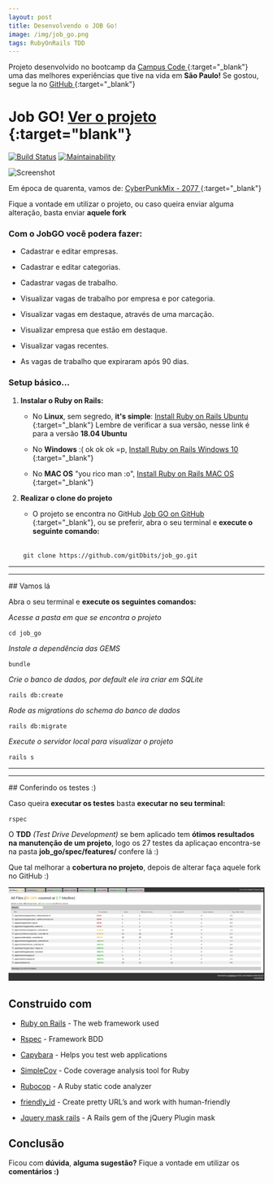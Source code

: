 ```yaml
---
layout: post
title: Desenvolvendo o JOB Go!
image: /img/job_go.png
tags: RubyOnRails TDD
---
```



Projeto desenvolvido no bootcamp da [Campus Code <span class="fa fa-external-link"></span>](https://campuscode.com.br/){:target="_blank"} uma das melhores experiências que tive na vida em **São Paulo!** Se gostou, segue la no [GitHub <span class="fa fa-external-link"></span>](https://github.com/gitDbits/job_go){:target="_blank"}

# Job GO! [Ver o projeto <span class="fa fa-external-link"></span>](https://jobgo.herokuapp.com/){:target="blank"}

[![Build Status](https://travis-ci.org/gitDbits/job_go.svg?branch=master)](https://travis-ci.org/gitDbits/job_go) [![Maintainability](https://api.codeclimate.com/v1/badges/9636fa9165d3c122b696/maintainability)](https://codeclimate.com/github/gitDbits/job_go/maintainability)


![Screenshot](https://i.imgur.com/J3FsQn4.png)

Em época de quarenta, vamos de: [<span class="fa fa-music"></span> CyberPunkMix - 2077 ](https://www.youtube.com/watch?v=vSFmDxn-cK8){:target="_blank"} 

Fique a vontade em utilizar o projeto, ou caso queira enviar alguma alteração, basta enviar **aquele fork**
  
### Com o JobGO você podera fazer: 

* Cadastrar e editar empresas.

* Cadastrar e editar categorias.

* Cadastrar vagas de trabalho.

* Visualizar vagas de trabalho por empresa e por categoria.

* Visualizar vagas em destaque, através de uma marcação.

* Visualizar empresa que estão em destaque.

* Visualizar vagas recentes.

* As vagas de trabalho que expiraram após 90 dias.


### Setup básico...

1. **Instalar o Ruby on Rails:**
	- No **Linux**, sem segredo, **it's simple**: [Install Ruby on Rails Ubuntu <span class="fa fa-external-link"></span>](https://gorails.com/setup/ubuntu/18.04){:target="_blank"} Lembre de verificar a sua versão, nesse link é para a versão **18.04 Ubuntu**

	- No **Windows** :( ok ok ok =p, [Install Ruby on Rails Windows 10 <span class="fa fa-external-link"></span>](https://gorails.com/setup/windows/10){:target="_blank"}

	- No **MAC OS** "you rico man :o", [Install Ruby on Rails MAC OS <span class="fa fa-external-link"></span>](https://gorails.com/setup/osx/10.15-catalina){:target="_blank"}

2. **Realizar o clone do projeto**
	- O projeto se encontra no GitHub [Job GO on GitHub <span class="fa fa-external-link"></span>](https://github.com/gitDbits/job_go.git){:target="_blank"}, ou se preferir, abra o seu terminal e **execute o seguinte comando:** <br><br>
		
	
```
	git clone https://github.com/gitDbits/job_go.git
```
<hr>
<hr>
## Vamos lá

Abra o seu terminal e **execute os seguintes comandos:**

*Acesse a pasta em que se encontra o projeto*
```
cd job_go 
```

*Instale a dependência das GEMS*
```
bundle 
```

*Crie o banco de dados, por default ele ira criar em SQLite*
```
rails db:create 
```

*Rode as migrations do schema do banco de dados*
```
rails db:migrate 
```

*Execute o servidor local para visualizar o projeto*
```
rails s
```

<hr>
<hr>
## Conferindo os testes :)

Caso queira **executar os testes** basta **executar no seu terminal:**

```
rspec
```

O **TDD**  *(Test Drive Development)* se bem aplicado tem **ótimos resultados na manutenção de um projeto**, logo os 27 testes da aplicaçao encontra-se na pasta **job_go/spec/features/** confere lá :)

Que tal melhorar a **cobertura no projeto**, depois de alterar faça aquele fork no GitHub :)

![Cobertura testes](/img/simplecov.png)


## Construido com

*  [Ruby on Rails](http://www.dropwizard.io/1.0.2/docs/) - The web framework used

*  [Rspec](https://github.com/rspec/rspec) - Framework BDD

*  [Capybara](https://github.com/teamcapybara/capybara) - Helps you test web applications

*  [SimpleCov](https://github.com/colszowka/simplecov) - Code coverage analysis tool for Ruby

*  [Rubocop](https://github.com/rubocop-hq/rubocop) - A Ruby static code analyzer

*  [friendly_id](https://github.com/norman/friendly_id) - Create pretty URL’s and work with human-friendly

*  [Jquery mask rails](https://github.com/maurcarvalho/jquery_mask_rails) - A Rails gem of the jQuery Plugin mask

## Conclusão

Ficou com **dúvida**, **alguma sugestão?** Fique a vontade em utilizar os **comentários :)** 